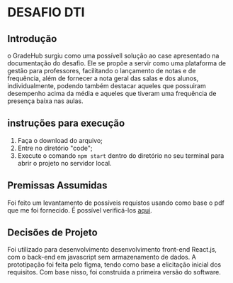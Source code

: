 # DESAFIO DTI

## Introdução

o GradeHub surgiu como uma possívell solução ao case apresentado na documentação do desafio. Ele se propõe a servir como uma plataforma de gestão para professores, facilitando o lançamento de notas e de frequência, além de fornecer a nota geral das salas e dos alunos, individualmente, podendo também destacar aqueles que possuiram desempenho acima da média e aqueles que tiveram uma frequência de presença baixa nas aulas.

## instruções para execução

1. Faça o download do arquivo;
2. Entre no diretório "code";
3. Execute o comando `npm start` dentro do diretório no seu terminal para abrir o projeto no servidor local.

## Premissas Assumidas

Foi feito um levantamento de possíveis requistos usando como base o pdf que me foi fornecido. É possível verificá-los [aqui](/docs/Requisitos.md).

## Decisões de Projeto

Foi utilizado para desenvolvimento desenvolvimento front-end React.js, com o back-end em javascript sem armazenamento de dados. A prototipação foi feita pelo figma, tendo como base a elicitação inicial dos requisitos. Com base nisso, foi construida a primeira versão do software.
